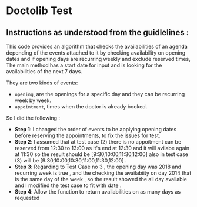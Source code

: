 # Doctolib Test

## Instructions as understood from the guidlelines :
This code provides an algorithm that checks the availabilities of an agenda depending of
the events attached to it by checking availability on opening dates and if opening days are recurring weekly and exclude reserved times,
The main method has a start date for input and is looking for the availabilities of the next 7 days.

They are two kinds of events:
 * `opening`, are the openings for a specific day and they can be recurring week by week.
 * `appointment`, times when the doctor is already booked.
 
 So I did the following :
 
  * **Step 1**: I changed the order of events to be applying opening dates before reserving the appointments, 
                to fix the issues for test.
  * **Step 2**: I assumed that at test case (2) there is no appoitment can be reserved from 12:30 to 13:00 as it's end at 12:30 and it will avilabe again at 11:30 so the result should be [9:30,10:00,11:30,12:00] also in test case (3) will be [9:30,10:00,10:30,11:00,11:30,12:00] .
  * **Step 3**: Regarding to Test Case no 3 , the opening day was 2018 and recurring week is true , and the checking the availabiity on                   day 2014 that is the same day of the week , so the result showed the all day available and I modified the test case to fit                 with date .
  * **Step 4**: Allow the function to return availabilities on as many days as requested



